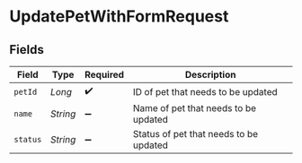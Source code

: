 # UpdatePetWithFormRequest


## Fields

| Field                                  | Type                                   | Required                               | Description                            |
| -------------------------------------- | -------------------------------------- | -------------------------------------- | -------------------------------------- |
| `petId`                                | *Long*                                 | :heavy_check_mark:                     | ID of pet that needs to be updated     |
| `name`                                 | *String*                               | :heavy_minus_sign:                     | Name of pet that needs to be updated   |
| `status`                               | *String*                               | :heavy_minus_sign:                     | Status of pet that needs to be updated |